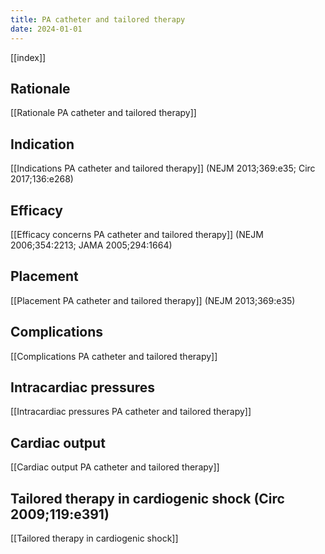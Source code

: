 ```yaml
---
title: PA catheter and tailored therapy
date: 2024-01-01
---
```


[[index]]

## Rationale

[[Rationale PA catheter and tailored therapy]]

## Indication

[[Indications PA catheter and tailored therapy]] (NEJM 2013;369:e35; Circ 2017;136:e268)

## Efficacy

[[Efficacy concerns PA catheter and tailored therapy]] (NEJM 2006;354:2213; JAMA 2005;294:1664)

## Placement

[[Placement PA catheter and tailored therapy]] (NEJM 2013;369:e35)

## Complications

[[Complications PA catheter and tailored therapy]]

## Intracardiac pressures

[[Intracardiac pressures PA catheter and tailored therapy]]

## Cardiac output

[[Cardiac output PA catheter and tailored therapy]]

## Tailored therapy in cardiogenic shock (Circ 2009;119:e391)

[[Tailored therapy in cardiogenic shock]]

